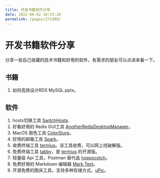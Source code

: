 ```yaml
---
title: 开发书籍软件分享
date: 2022-06-02 18:53:20
permalink: /pages/271d86/
---
```

# 开发书籍软件分享

分享一些自己收藏的技术书籍和好用的软件，有需求的朋友可以点进来看一下。

## 书籍

1. 如何高效设计RDS MySQL.pptx。

## 软件

1. hosts切换工具 [SwitchHosts](https://www.electronjs.org/apps/switchhosts).
2. 好看好用的 Redis GUI工具 [AnotherRedisDesktopManager](https://gitee.com/qishibo/AnotherRedisDesktopManager)。
3. MacOS 取色工具 [ColorSlurp](https://apps.apple.com/cn/app/colorslurp/id1287239339?l=en&mt=12)。
4. 好用的邮箱工具 [Spark](https://sparkmailapp.com/zh)。
5. 收费终端工具 [termius](https://www.termius.com/)。该工具收费，可以网上找破解版。
6. 免费终端工具 [tabby](https://github.com/Eugeny/tabby/releases)，是 [termius](https://www.termius.com/) 的开源版。
7. 轻量级 Api 工具，Postman 替代品 [hoppscotch](https://hoppscotch.io/cn/)。
8. 免费好用的 Markdown 编辑器 [Mark Text](https://marktext.app/)。
9. 开源免费的图床工具，支持多种存储方式。[uPic](https://github.com/gee1k/uPic/releases)。
